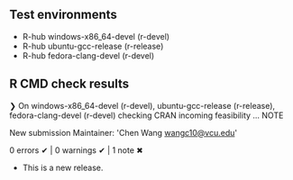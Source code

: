 ## Test environments
- R-hub windows-x86_64-devel (r-devel)
- R-hub ubuntu-gcc-release (r-release)
- R-hub fedora-clang-devel (r-devel)

## R CMD check results
❯ On windows-x86_64-devel (r-devel), ubuntu-gcc-release (r-release), fedora-clang-devel (r-devel)
  checking CRAN incoming feasibility ...  NOTE
  
  New submission
  Maintainer: 'Chen Wang <wangc10@vcu.edu>'
  
0 errors ✔ | 0 warnings ✔ | 1 note ✖

* This is a new release.
